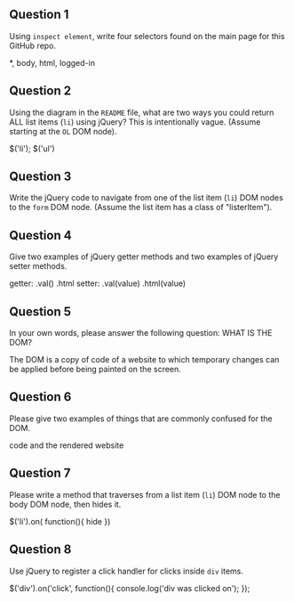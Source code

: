 ## Question 1

Using `inspect element`, write four selectors found on the main page for this
GitHub repo.

<!-- your answer starts here -->
*, body, html, logged-in
<!-- your answer ends here -->

## Question 2

Using the diagram in the `README` file, what are two ways you could return ALL
list items (`li`) using jQuery? This is intentionally vague. (Assume starting
at the `OL` DOM node).

<!-- your answer starts here -->
$('li');
$('ul')

<!-- your answer ends here -->

## Question 3

Write the jQuery code to navigate from one of the list item (`li`) DOM nodes to
the `form` DOM node. (Assume the list item has a class of "listerItem").

<!-- your answer starts here -->

<!-- your answer ends here -->

## Question 4

Give two examples of jQuery getter methods and two examples of jQuery setter
methods.

<!-- your answer starts here -->
getter:
.val()
.html
setter:
.val(value)
.html(value)
<!-- your answer ends here -->

## Question 5

In your own words, please answer the following question: WHAT IS THE DOM?

<!-- your answer starts here -->
The DOM is a copy of code of a website to which temporary changes can be applied
before being painted on the screen.
<!-- your answer ends here -->

## Question 6

Please give two examples of things that are commonly confused for the DOM.

<!-- your answer starts here -->
code and the rendered website
<!-- your answer ends here -->

## Question 7

Please write a method that traverses from a list item (`li`) DOM node to the
body DOM node, then hides it.

<!-- your answer starts here -->
$('li').on( function(){
  hide
})
<!-- your answer ends here -->

## Question 8

Use jQuery to register a click handler for clicks inside `div` items.

<!-- your answer starts here -->
$('div').on('click', function(){
  console.log('div was clicked on');
});
<!-- your answer ends here -->
